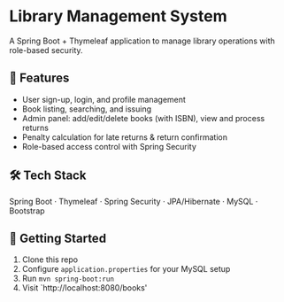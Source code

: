 # Library Management System

A Spring Boot + Thymeleaf application to manage library operations with role-based security.

## 🌟 Features
- User sign-up, login, and profile management  
- Book listing, searching, and issuing  
- Admin panel: add/edit/delete books (with ISBN), view and process returns  
- Penalty calculation for late returns & return confirmation  
- Role-based access control with Spring Security

## 🛠️ Tech Stack
Spring Boot · Thymeleaf · Spring Security · JPA/Hibernate · MySQL · Bootstrap

## 🚀 Getting Started
1. Clone this repo  
2. Configure `application.properties` for your MySQL setup  
3. Run `mvn spring-boot:run`  
4. Visit `http://localhost:8080/books'


